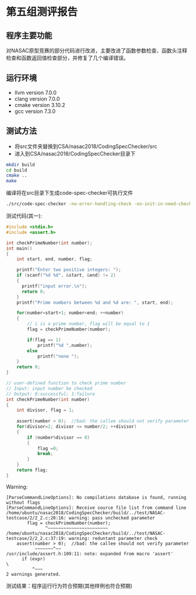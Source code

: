 # 第五组测评报告

## 程序主要功能
对NASAC原型竞赛的部分代码进行改进，主要改进了函数参数检查、函数头注释检查和函数返回值检查部分，并修复了几个编译错误。

## 运行环境
- llvm version 7.0.0
- clang version 7.0.0
- cmake version 3.10.2
- gcc version 7.3.0

## 测试方法
- 将src文件夹替换到CSA/nasac2018/CodingSpecChecker/src
- 进入到CSA/nasac2018/CodingSpecChecker目录下
```bash
mkdir build
cd build
cmake ..
make
```
编译将在src目录下生成code-spec-checker可执行文件

```bash
./src/code-spec-checker -no-error-handling-check -no-init-in-need-check -no-header-check -no-naming-check -no-full-comment-check ../test/NASAC-testcase/2/2_2.c -b=/
```

测试代码(其一):
```c
#include <stdio.h>
#include <assert.h>

int checkPrimeNumber(int number);
int main()
{
    int start, end, number, flag;

    printf("Enter two positive integers: ");
    if (scanf("%d %d", &start, &end) != 2)
    {   
      printf("input error.\n"); 
      return 0;
    }
    printf("Prime numbers between %d and %d are: ", start, end);

    for(number=start+1; number<end; ++number)
    {
        // i is a prime number, flag will be equal to 1
        flag = checkPrimeNumber(number);

        if(flag == 1)
            printf("%d ",number);
		else
            printf("none ");
    }
    return 0;
}

// user-defined function to check prime number
// Input: input number be checked
// Output: 0:successful; 1:failure
int checkPrimeNumber(int number)
{
    int divisor, flag = 1;
    
    assert(number > 0);  //bad: the callee should not verify parameter
    for(divisor=2; divisor <= number/2; ++divisor)
    {
        if (number%divisor == 0)
        {
            flag =0;
            break;
        }
    }
    return flag;
}
```

Warning:
```
[ParseCommandLineOptions]: No compilations database is found, running without flags
[ParseCommandLineOptions]: Receive source file list from command line
/home/ubuntu/nasac2018/CodingSpecChecker/build/../test/NASAC-testcase/2/2_2.c:20:16: warning: pass unchecked parameter
        flag = checkPrimeNumber(number);
               ^~~~~~~~~~~~~~~~~~~~~~~~
/home/ubuntu/nasac2018/CodingSpecChecker/build/../test/NASAC-testcase/2/2_2.c:37:19: warning: reduntant parameter check
    assert(number > 0);  //bad: the callee should not verify parameter
           ~~~~~~~^~~
/usr/include/assert.h:109:11: note: expanded from macro 'assert'
      if (expr)                                                         \
          ^~~~
2 warnings generated.
```

测试结果：程序运行行为符合预期(其他样例也符合预期)